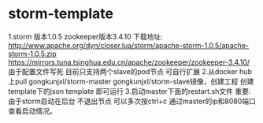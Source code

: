 # storm-template
1.storm 版本1.0.5 zookeeper版本3.4.10 
下载地址: http://www.apache.org/dyn/closer.lua/storm/apache-storm-1.0.5/apache-storm-1.0.5.zip
 https://mirrors.tuna.tsinghua.edu.cn/apache/zookeeper/zookeeper-3.4.10/
 由于配置文件写死 目前只支持两个slave的pod节点 可自行扩展
 2.从docker hub 上pull gongkunjxl/storm-master gongkunjxl/storm-slave镜像，创建工程 创建template下的json template
 即可运行
 3.启动master下面的restart.sh文件 重要: 由于storm启动在后台 不退出节点 可以多次按ctrl+c 通过master的ip和8080端口查看启动情况。
